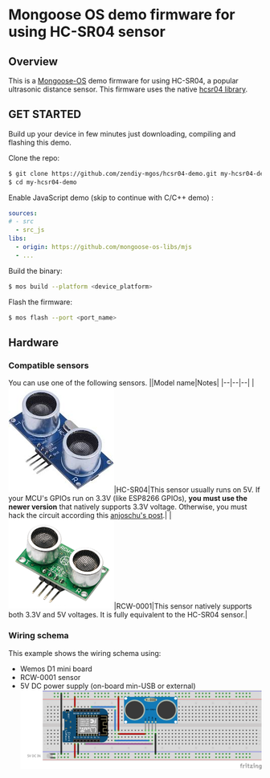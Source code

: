 # Mongoose OS demo firmware for using HC-SR04 sensor
## Overview
This is a [Mongoose-OS](https://mongoose-os.com/) demo firmware for using HC-SR04, a popular ultrasonic distance sensor. This firmware uses the native [hcsr04 library](https://github.com/zendiy-mgos/hcsr04).
## GET STARTED
Build up your device in few minutes just downloading, compiling and flashing this demo.

Clone the repo:
```bash
$ git clone https://github.com/zendiy-mgos/hcsr04-demo.git my-hcsr04-demo
$ cd my-hcsr04-demo
```
Enable JavaScript demo (skip to continue with C/C++ demo) :
```yaml
sources:
# - src
  - src_js
libs:
  - origin: https://github.com/mongoose-os-libs/mjs
  - ...
```
Build the binary:
```bash
$ mos build --platform <device_platform>
```
Flash the firmware:
```bash
$ mos flash --port <port_name>
```
## Hardware
### Compatible sensors
You can use one of the following sensors.
||Model name|Notes|
|--|--|--|
|![hc-sr04 sensor](docs/hc-sr04.jpg)|HC-SR04|This sensor usually runs on 5V. If your MCU's GPIOs run on 3.3V (like ESP8266 GPIOs), **you must use the newer version** that natively supports 3.3V voltage. Otherwise, you must hack the circuit according this [anjoschu's post](https://www.instructables.com/id/Modify-Ultrasonic-Sensors-for-3-Volts-Logic-prepar/).|
|![rcw-0001 sensor](docs/rcw-0001-small.png)|RCW-0001|This sensor natively supports both 3.3V and 5V voltages. It is fully equivalent to the HC-SR04 sensor.|
### Wiring schema
This example shows the wiring schema using:
 - Wemos D1 mini board
 - RCW-0001 sensor
 - 5V DC power supply (on-board min-USB or external)
![hc-sr04 wiring schema](docs/hcsr04-demo-sketch_bb.png)
